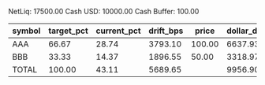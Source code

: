 NetLiq: 17500.00
Cash USD: 10000.00
Cash Buffer: 100.00

| symbol | target_pct | current_pct | drift_bps | price | dollar_delta | share_delta | side | est_notional | reason |
| --- | --- | --- | --- | --- | --- | --- | --- | --- | --- |
| AAA | 66.67 | 28.74 | 3793.10 | 100.00 | 6637.93 | 66.3793 | BUY | 6637.93 |  |
| BBB | 33.33 | 14.37 | 1896.55 | 50.00 | 3318.97 | 66.3794 | BUY | 3318.97 |  |
| TOTAL | 100.00 | 43.11 | 5689.65 |  | 9956.90 |  |  | 9956.90 |  |
